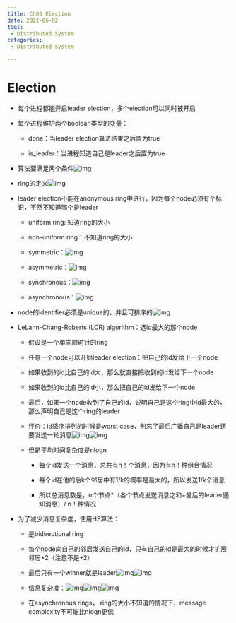 ```yaml
---
title: Ch03 Election
date: 2022-06-02
tags:
 - Distributed System
categories:
 - Distributed System

---
```


# Election



- 每个进程都能开启leader election，多个election可以同时被开启

- 每个进程维护两个boolean类型的变量：

  - done：当leader election算法结束之后置为true

  - is_leader：当进程知道自己是leader之后置为true

- 算法要满足两个条件![img](https://api2.mubu.com/v3/document_image/883c80b2-c8a9-477e-a309-31eb53f5cc47-14899999.jpg)

- ring的定义![img](https://api2.mubu.com/v3/document_image/c817d6f1-f669-4630-974e-884cb1b0d107-14899999.jpg)

- leader election不能在anonymous ring中进行，因为每个node必须有个标识，不然不知道哪个是leader

  

  - uniform ring: 知道ring的大小

  - non-uniform ring：不知道ring的大小

  - symmetric：![img](https://api2.mubu.com/v3/document_image/2477f63a-90a0-40fd-93c7-64acb84ae14f-14899999.jpg)

  - asymmetric：![img](https://api2.mubu.com/v3/document_image/d4adc4b3-9ef6-4fba-8935-a02a8f98ce85-14899999.jpg)

  - synchronous：![img](https://api2.mubu.com/v3/document_image/9a87193f-1108-44e5-bc69-c906fbceb928-14899999.jpg)

  - asynchronous：![img](https://api2.mubu.com/v3/document_image/e9a9fc06-749e-44bf-930a-43a9367e02b5-14899999.jpg)

- node的identifier必须是unique的，并且可排序的![img](https://api2.mubu.com/v3/document_image/0cb873ca-77a1-4640-bcbb-610b3b80f20f-14899999.jpg)

- LeLann-Chang-Roberts (LCR) algorithm：选id最大的那个node

  

  - 假设是一个单向顺时针的ring

  - 任意一个node可以开始leader election：把自己的id发给下一个node

  - 如果收到的id比自己的id大，那么就直接把收到的id发给下一个node

  - 如果收到的id比自己的id小，那么把自己的id发给下一个node

  - 最后，如果一个node收到了自己的id，说明自己是这个ring中id最大的，那么声明自己是这个ring的leader

  - 评价：id降序排列的时候是worst case，别忘了最后广播自己是leader还要发送一轮消息![img](https://api2.mubu.com/v3/document_image/d906ec95-07d6-453e-b1e0-11fc3785139a-14899999.jpg)![img](https://api2.mubu.com/v3/document_image/f6c27865-f4b1-4769-b360-62bcb33c9631-14899999.jpg)

  - 但是平均时间复杂度是nlogn

    

    - 每个id发送一个消息，总共有n！个消息，因为有n！种组合情况

    - 每个id在他的后k个邻居中有1/k的概率是最大的，所以发送1/k个消息

    - 所以总消息数是，n个节点*（各个节点发送消息之和+最后的leader通知消息）/ n！种情况

- 为了减少消息复杂度，使用HS算法：

  

  - 是bidirectional ring

  - 每个node向自己的邻居发送自己的id，只有自己的id是最大的时候才扩展邻居*2（注意不是+2）

  - 最后只有一个winner就是leader![img](https://api2.mubu.com/v3/document_image/8d595600-1c7f-4d47-87ce-fdaf2d50b4ad-14899999.jpg)![img](https://api2.mubu.com/v3/document_image/5fe5d56b-9838-43f0-8a4e-4692f301c834-14899999.jpg)

  - 信息复杂度：![img](https://api2.mubu.com/v3/document_image/0236617e-5012-4c49-85ed-198d1b376d42-14899999.jpg)![img](https://api2.mubu.com/v3/document_image/9d7981b5-da0f-40a2-af26-ba9dc1c802f8-14899999.jpg)![img](https://api2.mubu.com/v3/document_image/856b1730-1d89-4b54-ab34-15659a40f480-14899999.jpg)

  - 在asynchronous rings， ring的大小不知道的情况下，message complexity不可能比nlogn更低